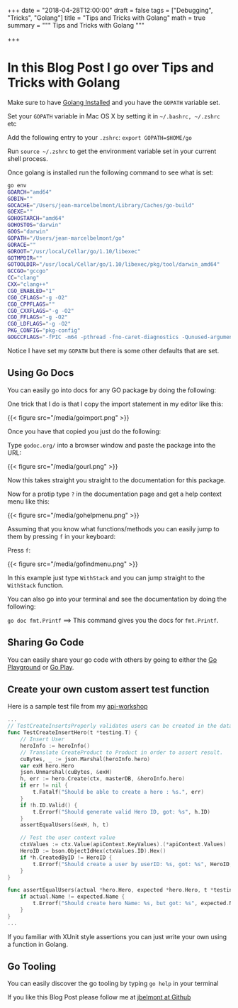 +++
date = "2018-04-28T12:00:00"
draft = false
tags = ["Debugging", "Tricks", "Golang"]
title = "Tips and Tricks with Golang"
math = true
summary = """
Tips and Tricks with Golang
"""

+++

# In this Blog Post I go over Tips and Tricks with Golang

Make sure to have [Golang Installed](https://golang.org/dl/) and you have the `GOPATH` variable set.

Set your `GOPATH` variable in Mac OS X by setting it in `~/.bashrc, ~/.zshrc` etc

Add the following entry to your `.zshrc`: `export GOPATH=$HOME/go`

Run `source ~/.zshrc` to get the environment variable set in your current shell process.

Once golang is installed run the following command to see what is set:

```bash
go env
GOARCH="amd64"
GOBIN=""
GOCACHE="/Users/jean-marcelbelmont/Library/Caches/go-build"
GOEXE=""
GOHOSTARCH="amd64"
GOHOSTOS="darwin"
GOOS="darwin"
GOPATH="/Users/jean-marcelbelmont/go"
GORACE=""
GOROOT="/usr/local/Cellar/go/1.10/libexec"
GOTMPDIR=""
GOTOOLDIR="/usr/local/Cellar/go/1.10/libexec/pkg/tool/darwin_amd64"
GCCGO="gccgo"
CC="clang"
CXX="clang++"
CGO_ENABLED="1"
CGO_CFLAGS="-g -O2"
CGO_CPPFLAGS=""
CGO_CXXFLAGS="-g -O2"
CGO_FFLAGS="-g -O2"
CGO_LDFLAGS="-g -O2"
PKG_CONFIG="pkg-config"
GOGCCFLAGS="-fPIC -m64 -pthread -fno-caret-diagnostics -Qunused-arguments -fmessage-length=0 -fdebug-prefix-map=/var/folders/g6/jldtb40j5vvfxtjmg0f5nt4h0000gp/T/go-build176900775=/tmp/go-build -gno-record-gcc-switches -fno-common"
```

Notice I have set my `GOPATH` but there is some other defaults that are set.

## Using Go Docs

You can easily go into docs for any GO package by doing the following:

One trick that I do is that I copy the import statement in my editor like this:

{{< figure src="/media/goimport.png" >}}

Once you have that copied you just do the following:

Type `godoc.org/` into a browser window and paste the package into the URL:

{{< figure src="/media/gourl.png" >}}

Now this takes straight you straight to the documentation for this package.

Now for a protip type `?` in the documentation page and get a help context menu like this:

{{< figure src="/media/gohelpmenu.png" >}}

Assuming that you know what functions/methods you can easily jump to them by pressing `f` in your keyboard:

Press `f`:

{{< figure src="/media/gofindmenu.png" >}}

In this example just type `WithStack` and you can jump straight to the `WithStack` function.

You can also go into your terminal and see the documentation by doing the following:

`go doc fmt.Printf` ==> This command gives you the docs for `fmt.Printf`.

## Sharing Go Code

You can easily share your go code with others by going to either the [Go Playground](https://play.golang.org/) or [Go Play](https://goplay.space/).

## Create your own custom assert test function

Here is a sample test file from my [api-workshop](https://github.com/jbelmont/api-workshop/blob/master/internal/hero/hero_test.go)

```go
...
// TestCreateInsertsProperly validates users can be created in the database.
func TestCreateInsertHero(t *testing.T) {
	// Insert User
	heroInfo := heroInfo()
	// Translate CreateProduct to Product in order to assert result.
	cuBytes, _ := json.Marshal(heroInfo.hero)
	var exH hero.Hero
	json.Unmarshal(cuBytes, &exH)
	h, err := hero.Create(ctx, masterDB, &heroInfo.hero)
	if err != nil {
		t.Fatalf("Should be able to create a hero : %s.", err)
	}
	if !h.ID.Valid() {
		t.Errorf("Should generate valid Hero ID, got: %s", h.ID)
	}
	assertEqualUsers(&exH, h, t)

	// Test the user context value
	ctxValues := ctx.Value(apiContext.KeyValues).(*apiContext.Values)
	HeroID := bson.ObjectIdHex(ctxValues.ID).Hex()
	if *h.CreatedByID != HeroID {
		t.Errorf("Should create a user by userID: %s, got: %s", HeroID, *h.CreatedByID)
	}
}

func assertEqualUsers(actual *hero.Hero, expected *hero.Hero, t *testing.T) {
	if actual.Name != expected.Name {
		t.Errorf("Should create hero Name: %s, but got: %s", expected.Name, actual.Name)
	}
}
...
```

If you familiar with XUnit style assertions you can just write your own using a function in Golang.

## Go Tooling

You can easily discover the go tooling by typing `go help` in your terminal

If you like this Blog Post please follow me at [jbelmont at Github](https://github.com/jbelmont)